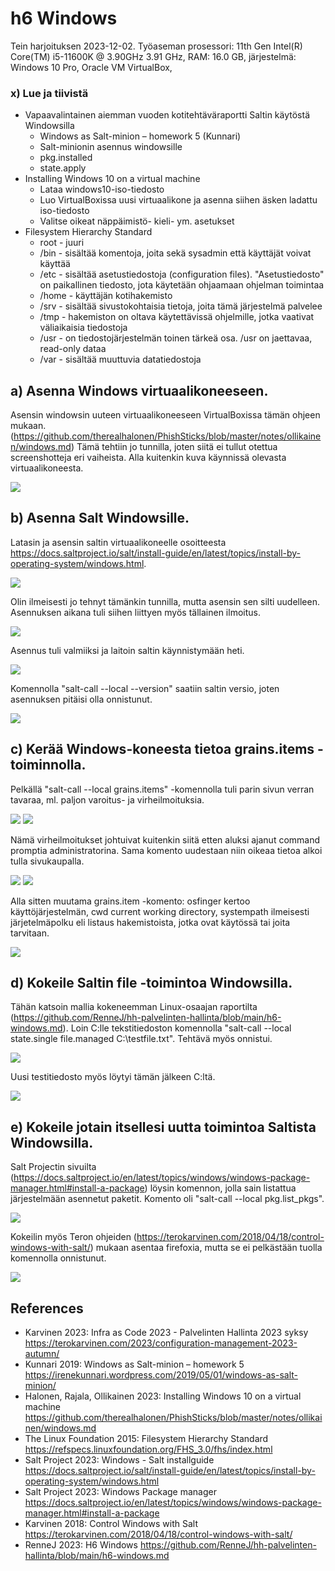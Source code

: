 # h6 Windows

Tein harjoituksen 2023-12-02. Työaseman prosessori: 11th Gen Intel(R) Core(TM) i5-11600K @ 3.90GHz 3.91 GHz, RAM: 16.0 GB, järjestelmä: Windows 10 Pro, Oracle VM VirtualBox,

### x) Lue ja tiivistä
  - Vapaavalintainen aiemman vuoden kotitehtäväraportti Saltin käytöstä Windowsilla
    - Windows as Salt-minion – homework 5 (Kunnari)
    - Salt-minionin asennus windowsille
    - pkg.installed
    - state.apply
  - Installing Windows 10 on a virtual machine
    - Lataa windows10-iso-tiedosto
    - Luo VirtualBoxissa uusi virtuaalikone ja asenna siihen äsken ladattu iso-tiedosto
    - Valitse oikeat näppäimistö- kieli- ym. asetukset
  - Filesystem Hierarchy Standard
    - root - juuri
    - /bin - sisältää komentoja, joita sekä sysadmin että käyttäjät voivat käyttää
    - /etc - sisältää asetustiedostoja (configuration files). "Asetustiedosto" on paikallinen tiedosto, jota käytetään ohjaamaan ohjelman toimintaa
    - /home - käyttäjän kotihakemisto
    - /srv - sisältää sivustokohtaisia tietoja, joita tämä järjestelmä palvelee
    - /tmp - hakemiston on oltava käytettävissä ohjelmille, jotka vaativat väliaikaisia tiedostoja
    - /usr - on tiedostojärjestelmän toinen tärkeä osa. /usr on jaettavaa, read-only dataa
    - /var - sisältää muuttuvia datatiedostoja

## a) Asenna Windows virtuaalikoneeseen.

Asensin windowsin uuteen virtuaalikoneeseen VirtualBoxissa tämän ohjeen mukaan. (https://github.com/therealhalonen/PhishSticks/blob/master/notes/ollikainen/windows.md)
Tämä tehtiin jo tunnilla, joten siitä ei tullut otettua screenshotteja eri vaiheista. Alla kuitenkin kuva käynnissä olevasta virtuaalikoneesta.

![](kuvat/h6-Windows/Capture00.PNG)

## b) Asenna Salt Windowsille.

Latasin ja asensin saltin virtuaalikoneelle osoitteesta https://docs.saltproject.io/salt/install-guide/en/latest/topics/install-by-operating-system/windows.html.

![](kuvat/h6-Windows/Capture01.PNG)

Olin ilmeisesti jo tehnyt tämänkin tunnilla, mutta asensin sen silti uudelleen. Asennuksen aikana tuli siihen liittyen myös tällainen ilmoitus.

![](kuvat/h6-Windows/Capture02.PNG)

Asennus tuli valmiiksi ja laitoin saltin käynnistymään heti.

![](kuvat/h6-Windows/Capture03.PNG)

Komennolla "salt-call --local --version" saatiin saltin versio, joten asennuksen pitäisi olla onnistunut.

![](kuvat/h6-Windows/Capture04.PNG)
   
## c) Kerää Windows-koneesta tietoa grains.items -toiminnolla.

Pelkällä "salt-call --local grains.items" -komennolla tuli parin sivun verran tavaraa, ml. paljon varoitus- ja virheilmoituksia.

![](kuvat/h6-Windows/Capture06.PNG)
![](kuvat/h6-Windows/Capture07.PNG)

Nämä virheilmoitukset johtuivat kuitenkin siitä etten aluksi ajanut command promptia administratorina. Sama komento uudestaan niin oikeaa tietoa alkoi tulla sivukaupalla.

![](kuvat/h6-Windows/Capture08.PNG)
![](kuvat/h6-Windows/Capture09.PNG)

Alla sitten muutama grains.item -komento: osfinger kertoo käyttöjärjestelmän, cwd current working directory, systempath ilmeisesti järjetelmäpolku eli listaus hakemistoista, jotka ovat käytössä tai joita tarvitaan.

![](kuvat/h6-Windows/Capture11.PNG)

## d) Kokeile Saltin file -toimintoa Windowsilla.

Tähän katsoin mallia kokeneemman Linux-osaajan raportilta (https://github.com/RenneJ/hh-palvelinten-hallinta/blob/main/h6-windows.md). Loin C:lle tekstitiedoston komennolla "salt-call --local state.single file.managed C:\testfile.txt". Tehtävä myös onnistui.

![](kuvat/h6-Windows/Capture12.PNG)

Uusi testitiedosto myös löytyi tämän jälkeen C:ltä.

![](kuvat/h6-Windows/Capture13.PNG)

## e) Kokeile jotain itsellesi uutta toimintoa Saltista Windowsilla.

Salt Projectin sivuilta (https://docs.saltproject.io/en/latest/topics/windows/windows-package-manager.html#install-a-package) löysin komennon, jolla sain listattua järjestelmään asennetut paketit. Komento oli "salt-call --local pkg.list_pkgs".

![](kuvat/h6-Windows/Capture14.PNG)

Kokeilin myös Teron ohjeiden (https://terokarvinen.com/2018/04/18/control-windows-with-salt/) mukaan asentaa firefoxia, mutta se ei pelkästään tuolla komennolla onnistunut.

![](kuvat/h6-Windows/Capture15.PNG)


## References
- Karvinen 2023: Infra as Code 2023 - Palvelinten Hallinta 2023 syksy https://terokarvinen.com/2023/configuration-management-2023-autumn/
- Kunnari 2019: Windows as Salt-minion – homework 5 https://irenekunnari.wordpress.com/2019/05/01/windows-as-salt-minion/
- Halonen, Rajala, Ollikainen 2023: Installing Windows 10 on a virtual machine https://github.com/therealhalonen/PhishSticks/blob/master/notes/ollikainen/windows.md
- The Linux Foundation 2015: Filesystem Hierarchy Standard https://refspecs.linuxfoundation.org/FHS_3.0/fhs/index.html
- Salt Project 2023: Windows - Salt installguide https://docs.saltproject.io/salt/install-guide/en/latest/topics/install-by-operating-system/windows.html
- Salt Project 2023: Windows Package manager https://docs.saltproject.io/en/latest/topics/windows/windows-package-manager.html#install-a-package
- Karvinen 2018: Control Windows with Salt https://terokarvinen.com/2018/04/18/control-windows-with-salt/
- RenneJ 2023: H6 Windows https://github.com/RenneJ/hh-palvelinten-hallinta/blob/main/h6-windows.md
